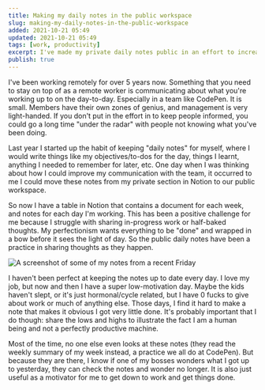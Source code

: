 ```yaml
---
title: Making my daily notes in the public workspace
slug: making-my-daily-notes-in-the-public-workspace
added: 2021-10-21 05:49
updated: 2021-10-21 05:49
tags: [work, productivity]
excerpt: I've made my private daily notes public in an effort to increase communication with the team.
publish: true
---
```


I've been working remotely for over 5 years now. Something that you need to stay on top of as a remote worker is communicating about what you're working up to on the day-to-day. Especially in a team like CodePen. It is small. Members have their own zones of genius, and management is very light-handed. If you don't put in the effort in to keep people informed, you could go a long time "under the radar" with people not knowing what you've been doing.

Last year I started up the habit of keeping "daily notes" for myself, where I would write things like my objectives/to-dos for the day, things I learnt, anything I needed to remember for later, etc. One day when I was thinking about how I could improve my communication with the team, it occurred to me I could move these notes from my private section in Notion to our public workspace.

So now I have a table in Notion that contains a document for each week, and notes for each day I'm working. This has been a positive challenge for me because I struggle with sharing in-progress work or half-baked thoughts. My perfectionism wants everything to be "done" and wrapped in a bow before it sees the light of day. So the public daily notes have been a practice in sharing thoughts as they happen.

![A screenshot of some of my notes from a recent Friday](/images/screenshot-daily-notes.jpg)

I haven't been perfect at keeping the notes up to date every day. I love my job, but now and then I have a super low-motivation day. Maybe the kids haven't slept, or it's just hormonal/cycle related, but I have 0 fucks to give about work or much of anything else. Those days, I find it hard to make a note that makes it obvious I got very little done. It's probably important that I do though: share the lows and highs to illustrate the fact I am a human being and not a perfectly productive machine.

Most of the time, no one else even looks at these notes (they read the weekly summary of my week instead, a practice we all do at CodePen). But because they are there, I know if one of my bosses wonders what I got up to yesterday, they can check the notes and wonder no longer. It is also just useful as a motivator for me to get down to work and get things done.